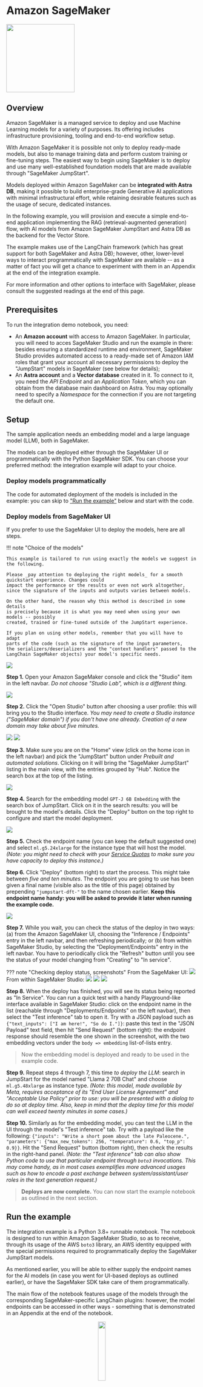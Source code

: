 # Amazon SageMaker

<div class="nosurface" markdown="1">
<img src="../../../../img/sagemaker/sagemaker.png"  style="height: 180px;" />
</div>

## Overview

Amazon SageMaker is a managed service to deploy and use Machine Learning models
for a variety of purposes. Its offering includes infrastructure provisioning,
tooling and end-to-end workflow setup.

With Amazon SageMaker it is possible not only to deploy ready-made models, but
also to manage training data and perform custom training or fine-tuning steps.
The easiest way to begin using SageMaker is to deploy and use many well-established
foundation models that are made available through "SageMaker JumpStart".

Models deployed within Amazon SageMaker can be **integrated with Astra DB**,
making it possible to build enterprise-grade Generative AI applications with
minimal infrastructural effort, while retaining desirable features such
as the usage of secure, dedicated instances.

In the following example, you will provision and execute a simple end-to-end
application implementing the RAG (retrieval-augmented generation) flow,
with AI models from Amazon SageMaker JumpStart
and Astra DB as the backend for the Vector Store.

The example makes use of the LangChain framework (which has great support
for both SageMaker and Astra DB); however, other, lower-level ways to interact
programmatically with SageMaker are available -- as a matter of fact you will
get a chance to experiment with them in an Appendix at the end of the integration
example.

For more information and other options to interface with SageMaker, please
consult the suggested readings at the end of this page.


## Prerequisites

To run the integration demo notebook, you need:

- An **Amazon account** with access to Amazon SageMaker. In particular, you will need to acces SageMaker Studio and run the example in there: besides ensuring a standardized runtime and environment, SageMaker Studio provides automated access to a ready-made set of Amazon IAM roles that grant your account all necessary permissions to deploy the "JumpStart" models in SageMaker (see below for details);
- An **Astra account** and a **Vector database** created in it. To connect to it, you need the _API Endpoint_ and an _Application Token_, which you can obtain from the database main dashboard on Astra. You may optionally need to specify a _Namespace_ for the connection if you are not targeting the default one.


## Setup

The sample application needs an embedding model and a large language model
(LLM), both in SageMaker.

The models can be deployed either through the SageMaker UI or programmatically
with the Python SageMaker SDK. You can choose your preferred method: the integration
example will adapt to your choice.

### Deploy models programmatically

The code for automated deployment of the models is included in the example:
you can skip to ["Run the example"](#run-the-example) below and start with the code.

### Deploy models from SageMaker UI

If you prefer to use the SageMaker UI to deploy the models, here are all steps.

<admonition markdown="1">
!!! note "Choice of the models"

    This example is tailored to run using exactly the models we suggest in the following.

    Please _pay attention to deploying the right models_ for a smooth
    quickstart experience. Changes could
    impact the performance or the results or even not work altogether,
    since the signature of the inputs and outputs varies between models.

    On the other hand, the reason why this method is described in some details
    is precisely because it is what you may need when using your own models -- possibly
    created, trained or fine-tuned outside of the JumpStart experience.

    If you plan on using other models, remember that you will have to adapt
    parts of the code (such as the signature of the input parameters,
    the serializers/deserializers and the "context handlers" passed to the
    LangChain SageMaker objects) your model's specific needs.

</admonition>

<img src="../../../../img/sagemaker/screenshots/sagemaker_open-sagemaker.png" />

**Step 1.** Open your Amazon SageMaker console and click the "Studio" item in the left navbar. _Do not choose "Studio Lab", which is a different thing._

<img src="../../../../img/sagemaker/screenshots/sagemaker_open-studio.png" />

**Step 2.** Click the "Open Studio" button after choosing a user profile: this will bring you to the Studio interface. _You may need to create a Studio instance ("SageMaker domain") if you don't have one already. Creation of a new domain may take about five minutes._

<img src="../../../../img/sagemaker/screenshots/sagemaker_open-jumpstart.png" />

<img src="../../../../img/sagemaker/screenshots/sagemaker_open-jumpstart-2.png" />

**Step 3.** Make sure you are on the "Home" view (click on the home icon in the left navbar) and pick the "JumpStart" button under _Prebuilt and automated solutions_. Clicking on it will bring the "SageMaker JumpStart" listing in the main view, with the entries grouped by "Hub". Notice the search box at the top of the listing.

<img src="../../../../img/sagemaker/screenshots/sagemaker_deploy-embedding_1.png" />

**Step 4.** Search for the embedding model `GPT-J 6B Embedding` with the search box of JumpStart. Click on it in the search results: you will be brought to the model's details. Click the "Deploy" button on the top right to configure and start the model deployment.

<img src="../../../../img/sagemaker/screenshots/sagemaker_deploy-embedding_1-b.png" />

**Step 5.** Check the endpoint name (you can keep the default suggested one) and select `ml.g5.24xlarge` for the instance type that will host the model. _(Note: you might need
to check with your [Service Quotas](https://docs.aws.amazon.com/servicequotas/latest/userguide/intro.html) to make sure you have capacity to deploy this instance.)_

**Step 6.** Click "Deploy" (bottom right) to start the process. This might take between _five and ten minutes_. The endpoint you are going to use has been given a final name (visible also as the title of this page) obtained by prepending `"jumpstart-dft-"` to the name chosen earlier. **Keep this endpoint name handy: you will be asked to provide it later when running the example code.**

<img src="../../../../img/sagemaker/screenshots/sagemaker_deploy-embedding_2.png" />

**Step 7.** While you wait, you can check the status of the deploy in two ways: (a) from the Amazon SageMaker UI, choosing the "Inference / Endpoints" entry in the left navbar, and then refreshing periodically;
or (b) from within SageMaker Studio, by selecting the "Deployment/Endpoints" entry in the left navbar. You have to periodically click the "Refresh" button until you see the status of your model changing from "Creating" to "In service".

<admonition markdown="1">
??? note "Checking deploy status, screenshots"
    From the SageMaker UI:
    <img src="../../../../img/sagemaker/screenshots/sagemaker_deploy-embedding-monitor-aws.png" />
    From within SageMaker Studio:
    <img src="../../../../img/sagemaker/screenshots/sagemaker_deploy-embedding-monitor-studio.png" />
</admonition>

<img src="../../../../img/sagemaker/screenshots/sagemaker_deploy-embedding-playground.png" />

<img src="../../../../img/sagemaker/screenshots/sagemaker_deploy-embedding-playground-1.png" />

**Step 8.** When the deploy has finished, you will see its status being reported as "In Service". You can run a quick test with a handy Playground-like interface available in SageMaker Studio: click on the endpoint name in the list (reachable through "Deployments/Endpoints" on the left navbar), then select the "Test inference" tab to open it. Try with a JSON payload such as `{"text_inputs": ["I am here!", "So do I."]}`: paste this text in the "JSON Payload" text field, then hit "Send Request" (bottom right): the endpoint response should resemble the one shown in the screenshot, with the two embedding vectors under the `body => embedding` list-of-lists entry.

> Now the embedding model is deployed and ready to be used in the example code.

**Step 9.** Repeat steps 4 through 7, this time _to deploy the LLM_: search in JumpStart for the model named "Llama 2 70B Chat" and choose `ml.g5.48xlarge` as instance type. _(Note: this model, made available by Meta, requires acceptance of its "End User License Agreement" and "Acceptable Use Policy" prior to use: you will be presented with a dialog to do so at deploy time. Also, keep in mind that the deploy time for this model can well exceed twenty minutes in some cases.)_

**Step 10.** Similarly as for the embedding model, you can test the LLM in the UI through the model's "Test inference" tab. Try with a payload like the following: `{"inputs": "Write a short poem about the late Paleocene.", "parameters": {"max_new_tokens": 256, "temperature": 0.6, "top_p": 0.9}}`. Hit the "Send Request" button (bottom right), then check the results in the right-hand panel. _(Note: the "Test inference" tab can also show Python code to use that particular endpoint through `boto3` invocations. This may come handy, as in most cases exemplifies more advanced usages such as how to encode a past exchange between system/assistant/user roles in the text generation request.)_

> **Deploys are now complete.** You can now start the example notebook as outlined in the next section.


## Run the example

The integration example is a Python 3.8+ runnable notebook. The notebook is designed to run
within Amazon SageMaker Studio, so as to receive, through its usage of
the AWS `boto3` library, an AWS identity equipped with the special permissions required
to programmatically deploy the SageMaker JumpStart models.

<!-- <admonition markdown="1">
??? note "Running the app from other environments"

    Strictly speaking, the permission limitations only apply to the
    task of _deploying the JumpStart models_.

    That means, if the models are deployed already (e.g. through the UI),
    the rest of the notebook will still work on other environments
    such as your local Jupyter, or Google Colab, provided you slightly
    change the cell that deals with authentication of your AWS client.

    Please refer to the notes at the end of this page for more details.

</admonition> -->

As mentioned earlier, you will be able to either supply the endpoint names for the AI models
(in case you went for UI-based deploys as outlined earlier), or have the SageMaker SDK
take care of them programmatically.

The main flow of the notebook features usage of the models through the corresponding
SageMaker-specific LangChain plugins: however, the model endpoints can be accessed
in other ways - something that is demonstrated in an Appendix at the end of the notebook.

<p align="center">
    <a href="https://raw.githubusercontent.com/awesome-astra/docs/main/docs/pages/aiml/aws/notebooks/sagemaker.ipynb" target="blank;">
        <img src="../../../../img/sagemaker/download_notebook_button.png"  style="width: 20%;" />
    </a>
</p>

**Step 1.** Download the notebook from this repository at [this link](https://raw.githubusercontent.com/awesome-astra/docs/main/docs/pages/aiml/aws/notebooks/sagemaker.ipynb) and save it to your local computer.
(You can also view it [on your browser](https://github.com/awesome-astra/docs/blob/main/docs/pages/aiml/aws/notebooks/sagemaker.ipynb).) Make sure you are in SageMaker Studio _(check out steps 1 and 2 of the UI deploy steps above for how to open it)_.

<img src="../../../../img/sagemaker/screenshots/sagemaker_createspace.png" />

<img src="../../../../img/sagemaker/screenshots/sagemaker_createspace-1.png" />

**Step 2.** You need a "JupyterLab space", i.e. an Amazon-provided filesystem with compute resources on top of it, ready to run Jupyter kernels and effectively execute your notebooks. You find JupyterLab in the "Applications" icon group at the top of the left-hand sidebar; then, if you don't have one yet, click the "Create JupyterLab space" button, give it a name and hit "Create space". You should now see the space's dashboard -- and notice that it has been _created_, but it is not running yet.

<img src="../../../../img/sagemaker/screenshots/sagemaker_runspace.png" />

**Step 3.** Check the compute instance type that will support the execution of your code (you can stick with a `ml.t3.medium` instance for this example) and click "Run space" to get your space actually running. Wait a minute or so until you see the space's status change from "Starting" to "Running".

**Step 4.** Once the JupyterLab space is _Running_, you can click "Open JupyterLab": a new browser tab will be brought up. There is a toolbox on the left, which you will momentarily use to upload the notebook file. _(Note: you can stop and re-start the space whenever you want, in order to optimize your resource usage. The notebooks stored in the space's file system will be persisted.)_

<img src="../../../../img/sagemaker/screenshots/sagemaker_jupyterlab-opened.png" />

**Step 5.** In the left toolbox of your JupyterLab space, make sure you select the "File Browser" view and locate the "Upload" button: click on it and pick the notebook file from your computer. The notebook will be shown in the file browser.

<img src="../../../../img/sagemaker/screenshots/sagemaker_launch-notebook.png" />

**Step 6.** If you double-click on it, the notebook will be opened in Studio, with a Jupyter kernel behind id, ready to execute its code.

<img src="../../../../img/sagemaker/screenshots/sagemaker_notebook-running.png" />

**Step 7.** You can now run each cell in sequence by clicking on them and pressing Shift+Enter. You will be asked for the secrets and the connection details during execution.

#### Cleanup

During the above steps, some resources are created, which you may want to
cleanly dispose of after you are done:

- endpoints deployed in SageMaker (i.e. the Embedding and the LLM models). You can delete them from the "Endpoints" view, reachable through the "Deployments/Endpoints" entry in SageMaker's left-hand navbar (once deleted, you can click the Refresh button in the listing, to make sure they are not displayed anymore); _(Please note some endpoints can be deleted only after having manually deleted the Models that are part of the endpoint. The SageMaker UI would guide you through the process.)_
- to delete the JupyterLab you created earlier, navigate to "Applications/JupyterLab" and select the JupyterLab space. First you need to hit "Stop space" and acknowledge the warning about additional resources (endpoints, buckets); wait until the space is "Stopped" (about 10 seconds), then you can open the "..." menu on the upper right and pick the "Delete space" menu entry.
- Deletion of a JupyterLab space will not delete the associated S3 bucket created with it (called something like `sagemaker-studio-01234567890-9abc8defg7h`) automatically: you need to navigate to S3, identify the bucket and delete it separately;
- you may want to even delete entirely the "SageMaker domain" you created. This requires several steps, outlined [here](https://docs.aws.amazon.com/sagemaker/latest/dg/gs-studio-delete-domain.html). Do not forget you will have to manually destroy an associated S3 bucket as well;
- a Collection in your Astra DB instance. The notebook provides a way to delete it programmatically; alternatively, you can do so through the "Data Explorer" tab in the Astra DB dashboard for the database.


## Additional information

[What is Amazon SageMaker?](https://docs.aws.amazon.com/sagemaker/latest/dg/whatis.html)

[Documentation for the Python SageMaker SDK](https://sagemaker.readthedocs.io/en/stable/index.html)

[Using Astra DB for your Generative AI applications](https://awesome-astra.github.io/docs/pages/aiml/)

[Getting Started with SageMaker JumpStart](https://aws.amazon.com/sagemaker/jumpstart/getting-started)

[Llama 2 foundation models from Meta available in SageMaker JumpStart](https://aws.amazon.com/blogs/machine-learning/llama-2-foundation-models-from-meta-are-now-available-in-amazon-sagemaker-jumpstart/)

[Accessing SageMaker from boto3 with Python](https://boto3.amazonaws.com/v1/documentation/api/latest/reference/services/sagemaker.html)

<!-- ### Running the app from outside of SageMaker Studio

As mentioned earlier, you can still run this app from other environments than SageMaker Studio,
provided the models are already deployed, i.e. if you do not need to execute the deployment
itself in the code.

To do so, you will have to slightly adjust the cell that handles authentication of your AWS identity
(besides of course providing ready-made endpoint names for both embedding and LLM when prompted).

Replace the cell in the notebook that defines variables `boto3_sm_client`, `region_name`, `sagemaker_session` and `aws_role` with the following, where
the first three lines are needed to enter your AWS access credentials:

```
import getpass

# Input your AWS secrets:
AWS_ACCESS_KEY_ID = getpass.getpass("Please enter secret 'AWS_ACCESS_KEY_ID':")
AWS_SECRET_ACCESS_KEY = getpass.getpass("Please enter secret 'AWS_SECRET_ACCESS_KEY':")
AWS_SESSION_TOKEN = getpass.getpass("Please enter secret 'AWS_SESSION_TOKEN':")


# Create the AWS clients with these credentials:
boto_session = boto3.Session(
    aws_access_key_id=AWS_ACCESS_KEY_ID,
    aws_secret_access_key=AWS_SECRET_ACCESS_KEY,
    aws_session_token=AWS_SESSION_TOKEN
)

boto3_sm_client = boto3.client(
    'runtime.sagemaker',
    aws_access_key_id=AWS_ACCESS_KEY_ID,
    aws_secret_access_key=AWS_SECRET_ACCESS_KEY,
    aws_session_token=AWS_SESSION_TOKEN
)
region_name = boto3.Session().region_name

sagemaker_session = Session(boto_session=boto_session)
aws_role = sagemaker_session.get_caller_identity_arn()
```

Now, the rest of the notebook should run just like in SageMaker Studio.
 -->
